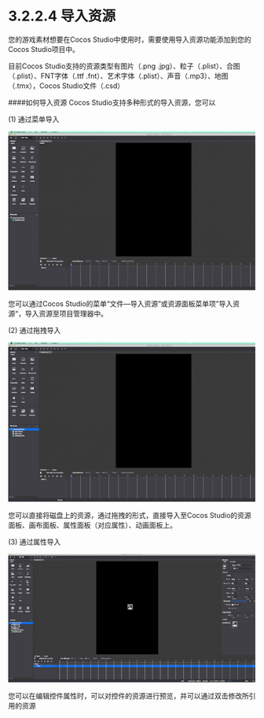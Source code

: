# 3.2.2.4 导入资源

您的游戏素材想要在Cocos Studio中使用时，需要使用导入资源功能添加到您的Cocos Studio项目中。

目前Cocos Studio支持的资源类型有图片（.png .jpg）、粒子（.plist）、合图（.plist）、FNT字体（.ttf .fnt）、艺术字体（.plist）、声音（.mp3）、地图（.tmx），Cocos Studio文件（.csd）

####如何导入资源
Cocos Studio支持多种形式的导入资源，您可以

(1) 通过菜单导入

![Image](res/image126.gif)

您可以通过Cocos Studio的菜单“文件—导入资源”或资源面板菜单项”导入资源“，导入资源至项目管理器中。


(2) 通过拖拽导入

![Image](res/image127.gif)

您可以直接将磁盘上的资源，通过拖拽的形式，直接导入至Cocos Studio的资源面板、画布面板、属性面板（对应属性）、动画面板上。

(3) 通过属性导入

![Image](res/image128.gif)

您可以在编辑控件属性时，可以对控件的资源进行预览，并可以通过双击修改所引用的资源
